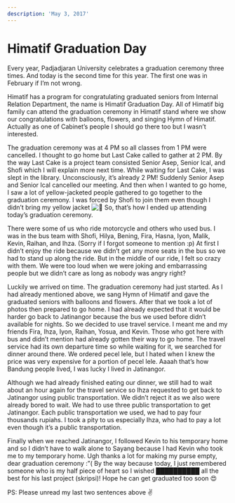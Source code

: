 ```yaml
---
description: 'May 3, 2017'
---
```


# Himatif Graduation Day

Every year, Padjadjaran University celebrates a graduation ceremony three times. And today is the second time for this year. The first one was in February if I’m not wrong.

Himatif has a program for congratulating graduated seniors from Internal Relation Department, the name is Himatif Graduation Day. All of Himatif big family can attend the graduation ceremony in Himatif stand where we show our congratulations with balloons, flowers, and singing Hymn of Himatif. Actually as one of Cabinet’s people I should go there too but I wasn’t interested.

The graduation ceremony was at 4 PM so all classes from 1 PM were cancelled. I thought to go home but Last Cake called to gather at 2 PM. By the way Last Cake is a project team consisted Senior Asep, Senior Ical, and Shofi which I will explain more next time. While waiting for Last Cake, I was slept in the library. Unconsciously, it’s already 2 PM! Suddenly Senior Asep and Senior Ical cancelled our meeting. And then when I wanted to go home, I saw a lot of yellow-jacketed people gathered to go together to the graduation ceremony. I was forced by Shofi to join them even though I didn’t bring my yellow jacket ![&#x1F641;](https://s.w.org/images/core/emoji/11.2.0/svg/1f641.svg) So, that’s how I ended up attending today’s graduation ceremony.

There were some of us who ride motorcycle and others who used bus. I was in the bus team with Shofi, Hilya, Bening, Fira, Hasna, Iyon, Malik, Kevin, Raihan, and Ihza. \(Sorry if I forgot someone to mention :p\) At first I didn’t enjoy the ride because we didn’t get any more seats in the bus so we had to stand up along the ride. But in the middle of our ride, I felt so crazy with them. We were too loud when we were joking and embarrassing people but we didn’t care as long as nobody was angry right?

Luckily we arrived on time. The graduation ceremony had just started. As I had already mentioned above, we sang Hymn of Himatif and gave the graduated seniors with balloons and flowers. After that we took a lot of photos then prepared to go home. I had already expected that it would be harder go back to Jatinangor because the bus we used before didn’t available for nights. So we decided to use travel service. I meant me and my friends Fira, Ihza, Iyon, Raihan, Yosua, and Kevin. Those who got here with bus and didn’t mention had already gotten their way to go home. The travel service had its own departure time so while waiting for it, we searched for dinner around there. We ordered pecel lele, but I hated when I knew the price was very expensive for a portion of pecel lele. Aaaah that’s how Bandung people lived, I was lucky I lived in Jatinangor.

Although we had already finished eating our dinner, we still had to wait about an hour again for the travel service so Ihza requested to get back to Jatinangor using public transportation. We didn’t reject it as we also were already bored to wait. We had to use three public transportation to get Jatinangor. Each public transportation we used, we had to pay four thousands rupiahs. I took a pity to us especially Ihza, who had to pay a lot even though it’s a public transportation.

Finally when we reached Jatinangor, I followed Kevin to his temporary home and so I didn’t have to walk alone to Sayang because I had Kevin who took me to my temporary home. Ugh thanks a lot for making my purse empty, dear graduation ceremony :”\( By the way because today, I just remembered someone who is my half piece of heart so I wished ██████████ all the best for his last project \(skripsi\)! Hope he can get graduated too soon 😍

PS: Please unread my last two sentences above ✌️

